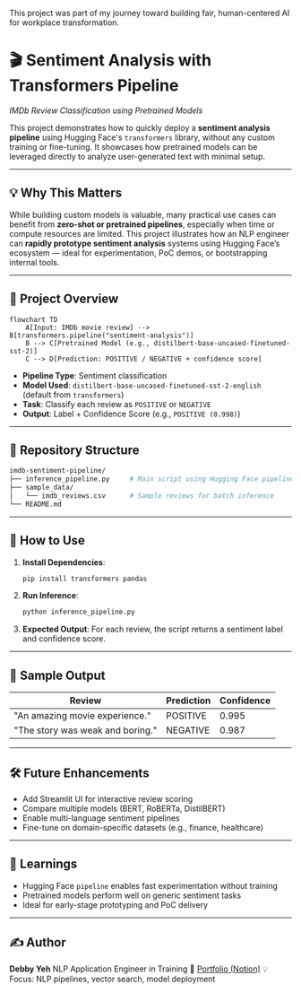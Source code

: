 This project was part of my journey toward building fair, human-centered AI for workplace transformation.

# 🎬 Sentiment Analysis with Transformers Pipeline

*IMDb Review Classification using Pretrained Models*

This project demonstrates how to quickly deploy a **sentiment analysis pipeline** using Hugging Face's `transformers` library, without any custom training or fine-tuning. It showcases how pretrained models can be leveraged directly to analyze user-generated text with minimal setup.

---

## 💡 Why This Matters

While building custom models is valuable, many practical use cases can benefit from **zero-shot or pretrained pipelines**, especially when time or compute resources are limited. This project illustrates how an NLP engineer can **rapidly prototype sentiment analysis** systems using Hugging Face’s ecosystem — ideal for experimentation, PoC demos, or bootstrapping internal tools.

---

## 🧭 Project Overview

```mermaid
flowchart TD
    A[Input: IMDb movie review] --> B[transformers.pipeline("sentiment-analysis")]
    B --> C[Pretrained Model (e.g., distilbert-base-uncased-finetuned-sst-2)]
    C --> D[Prediction: POSITIVE / NEGATIVE + confidence score]
```

* **Pipeline Type**: Sentiment classification
* **Model Used**: `distilbert-base-uncased-finetuned-sst-2-english` (default from `transformers`)
* **Task**: Classify each review as `POSITIVE` or `NEGATIVE`
* **Output**: Label + Confidence Score (e.g., `POSITIVE (0.998)`)

---

## 📁 Repository Structure

```bash
imdb-sentiment-pipeline/
├── inference_pipeline.py     # Main script using Hugging Face pipeline
├── sample_data/
│   └── imdb_reviews.csv      # Sample reviews for batch inference
└── README.md
```

---

## 🚀 How to Use

1. **Install Dependencies**:

   ```bash
   pip install transformers pandas
   ```

2. **Run Inference**:

   ```bash
   python inference_pipeline.py
   ```

3. **Expected Output**:
   For each review, the script returns a sentiment label and confidence score.

---

## 🧪 Sample Output

| Review                           | Prediction | Confidence |
| -------------------------------- | ---------- | ---------- |
| "An amazing movie experience."   | POSITIVE   | 0.995      |
| "The story was weak and boring." | NEGATIVE   | 0.987      |

---

## 🛠 Future Enhancements

* Add Streamlit UI for interactive review scoring
* Compare multiple models (BERT, RoBERTa, DistilBERT)
* Enable multi-language sentiment pipelines
* Fine-tune on domain-specific datasets (e.g., finance, healthcare)

---

## 🧠 Learnings

* Hugging Face `pipeline` enables fast experimentation without training
* Pretrained models perform well on generic sentiment tasks
* Ideal for early-stage prototyping and PoC delivery

---

## ✍️ Author

**Debby Yeh**
NLP Application Engineer in Training
🔗 [Portfolio (Notion)](https://mango-mapusaurus-5df.notion.site/Debby-Yeh-Portfolio-1ca5118474d2801caa58de564fb53e38)
💡 Focus: NLP pipelines, vector search, model deployment

